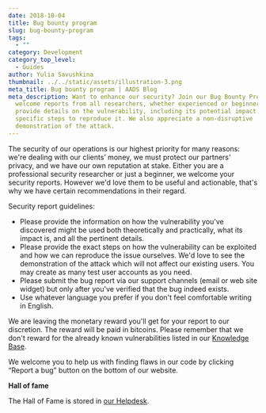 ```yaml
---
date: 2018-10-04
title: Bug bounty program
slug: bug-bounty-program
tags:
  - ""
category: Development
category_top_level:
  - Guides
author: Yulia Savushkina
thumbnail: ../../static/assets/illustration-3.png
meta_title: Bug bounty program | AADS Blog
meta_description: Want to enhance our security? Join our Bug Bounty Program. We
  welcome reports from all researchers, whether experienced or beginners. Please
  provide details on the vulnerability, including its potential impact and
  specific steps to reproduce it. We also appreciate a non-disruptive
  demonstration of the attack.
---
```

The security of our operations is our highest priority for many reasons: we're dealing with our clients’ money, we must protect our partners' privacy, and we have our own reputation at stake. Either you are a professional security researcher or just a beginner, we welcome your security reports. However we'd love them to be useful and actionable, that's why we have certain recommendations in their regard.

  Security report guidelines:

* Please provide the information on how the vulnerability you've discovered might be used both theoretically and practically, what its impact is, and all the pertinent details.
* Please provide the exact steps on how the vulnerability can be exploited and how we can reproduce the issue ourselves. We'd love to see the demonstration of the attack which will not affect our existing users. You may create as many test user accounts as you need.
* Please submit the bug report via our support channels (email or web site widget) but only after you've verified that the bug indeed exists.
* Use whatever language you prefer if you don't feel comfortable writing in English.

We are leaving the monetary reward you'll get for your report to our discretion. The reward will be paid in bitcoins. Please remember that we don't reward for the already known vulnerabilities listed in our [Knowledge Base](https://help.aads.com/en/article/bug-bounty-program-at-aads-17ryedq/).

We welcome you to help us with finding flaws in our code by clicking “Report a bug” button on the bottom of our website.

**Hall of fame**

The Hall of Fame is stored in [our Helpdesk](https://help.aads.com/en/article/bug-bounty-program-at-aads-17ryedq/).
